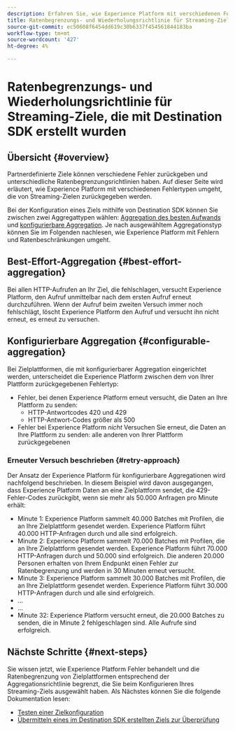 ```yaml
---
description: Erfahren Sie, wie Experience Platform mit verschiedenen Fehlertypen umgeht, die von Streaming-Zielen zurückgegeben werden, und wie es erneut versucht, Daten an die Zielplattform zu senden.
title: Ratenbegrenzungs- und Wiederholungsrichtlinie für Streaming-Ziele, die mit Destination SDK erstellt wurden
source-git-commit: ec50608f6454dd619c30b6337f454561844183ba
workflow-type: tm+mt
source-wordcount: '427'
ht-degree: 4%

---
```


# Ratenbegrenzungs- und Wiederholungsrichtlinie für Streaming-Ziele, die mit Destination SDK erstellt wurden

## Übersicht {#overview}

Partnerdefinierte Ziele können verschiedene Fehler zurückgeben und unterschiedliche Ratenbegrenzungsrichtlinien haben. Auf dieser Seite wird erläutert, wie Experience Platform mit verschiedenen Fehlertypen umgeht, die von Streaming-Zielen zurückgegeben werden.

Bei der Konfiguration eines Ziels mithilfe von Destination SDK können Sie zwischen zwei Aggregattypen wählen: [Aggregation des besten Aufwands](/help/destinations/destination-sdk/destination-configuration.md#best-effort-aggregation) und [konfigurierbare Aggregation](/help/destinations/destination-sdk/destination-configuration.md#configurable-aggregation). Je nach ausgewähltem Aggregationstyp können Sie im Folgenden nachlesen, wie Experience Platform mit Fehlern und Ratenbeschränkungen umgeht.

## Best-Effort-Aggregation {#best-effort-aggregation}

Bei allen HTTP-Aufrufen an Ihr Ziel, die fehlschlagen, versucht Experience Platform, den Aufruf unmittelbar nach dem ersten Aufruf erneut durchzuführen. Wenn der Aufruf beim zweiten Versuch immer noch fehlschlägt, löscht Experience Platform den Aufruf und versucht ihn nicht erneut, es erneut zu versuchen.

## Konfigurierbare Aggregation {#configurable-aggregation}

Bei Zielplattformen, die mit konfigurierbarer Aggregation eingerichtet werden, unterscheidet die Experience Platform zwischen dem von Ihrer Plattform zurückgegebenen Fehlertyp:

* Fehler, bei denen Experience Platform erneut versucht, die Daten an Ihre Plattform zu senden:
   * HTTP-Antwortcodes 420 und 429
   * HTTP-Antwort-Codes größer als 500
* Fehler bei Experience Platform *nicht* Versuchen Sie erneut, die Daten an Ihre Plattform zu senden: alle anderen von Ihrer Plattform zurückgegebenen

### Erneuter Versuch beschrieben {#retry-approach}

Der Ansatz der Experience Platform für konfigurierbare Aggregationen wird nachfolgend beschrieben. In diesem Beispiel wird davon ausgegangen, dass Experience Platform Daten an eine Zielplattform sendet, die 429-Fehler-Codes zurückgibt, wenn sie mehr als 50.000 Anfragen pro Minute erhält:

* Minute 1: Experience Platform sammelt 40.000 Batches mit Profilen, die an Ihre Zielplattform gesendet werden. Experience Platform führt 40.000 HTTP-Anfragen durch und alle sind erfolgreich.
* Minute 2: Experience Platform sammelt 70.000 Batches mit Profilen, die an Ihre Zielplattform gesendet werden. Experience Platform führt 70.000 HTTP-Anfragen durch und 50.000 sind erfolgreich. Die anderen 20.000 Personen erhalten von Ihrem Endpunkt einen Fehler zur Ratenbegrenzung und werden in 30 Minuten erneut versucht.
* Minute 3: Experience Platform sammelt 30.000 Batches mit Profilen, die an Ihre Zielplattform gesendet werden. Experience Platform führt 30.000 HTTP-Anfragen durch und alle sind erfolgreich.
* ...
* ...
* Minute 32: Experience Platform versucht erneut, die 20.000 Batches zu senden, die in Minute 2 fehlgeschlagen sind. Alle Aufrufe sind erfolgreich.

## Nächste Schritte {#next-steps}

Sie wissen jetzt, wie Experience Platform Fehler behandelt und die Ratenbegrenzung von Zielplattformen entsprechend der Aggregationsrichtlinie begrenzt, die Sie beim Konfigurieren Ihres Streaming-Ziels ausgewählt haben. Als Nächstes können Sie die folgende Dokumentation lesen:

* [Testen einer Zielkonfiguration](/help/destinations/destination-sdk/test-destination.md)
* [Übermitteln eines im Destination SDK erstellten Ziels zur Überprüfung](/help/destinations/destination-sdk/submit-destination.md)
